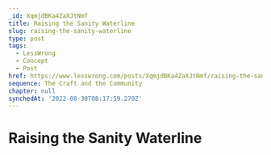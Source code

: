 ```yaml
---
_id: XqmjdBKa4ZaXJtNmf
title: Raising the Sanity Waterline
slug: raising-the-sanity-waterline
type: post
tags:
  - LessWrong
  - Concept
  - Post
href: https://www.lesswrong.com/posts/XqmjdBKa4ZaXJtNmf/raising-the-sanity-waterline
sequence: The Craft and the Community
chapter: null
synchedAt: '2022-08-30T08:17:59.270Z'
---
```

# Raising the Sanity Waterline

